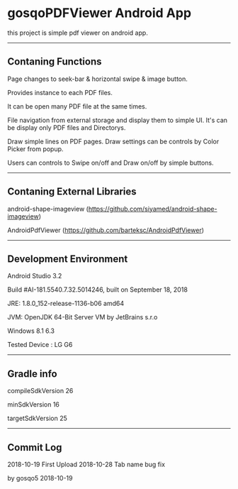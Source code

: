 # gosqoPDFViewer Android App
this project is simple pdf viewer on android app.

***

## Contaning Functions
Page changes to seek-bar & horizontal swipe & image button.

Provides instance to each PDF files.

It can be open many PDF file at the same times.

File navigation from external storage and display them to simple UI. It's can be display only PDF files and Directorys.

Draw simple lines on PDF pages. Draw settings can be controls by Color Picker from popup.

Users can controls to Swipe on/off and Draw on/off by simple buttons.

***

## Contaning External Libraries
android-shape-imageview (https://github.com/siyamed/android-shape-imageview)

AndroidPdfViewer (https://github.com/barteksc/AndroidPdfViewer)

***

## Development Environment
Android Studio 3.2

Build #AI-181.5540.7.32.5014246, built on September 18, 2018

JRE: 1.8.0_152-release-1136-b06 amd64

JVM: OpenJDK 64-Bit Server VM by JetBrains s.r.o

Windows 8.1 6.3

Tested Device : LG G6

***

## Gradle info
compileSdkVersion 26

minSdkVersion 16

targetSdkVersion 25

***

## Commit Log
2018-10-19 First Upload
2018-10-28 Tab name bug fix

by gosqo5 2018-10-19

